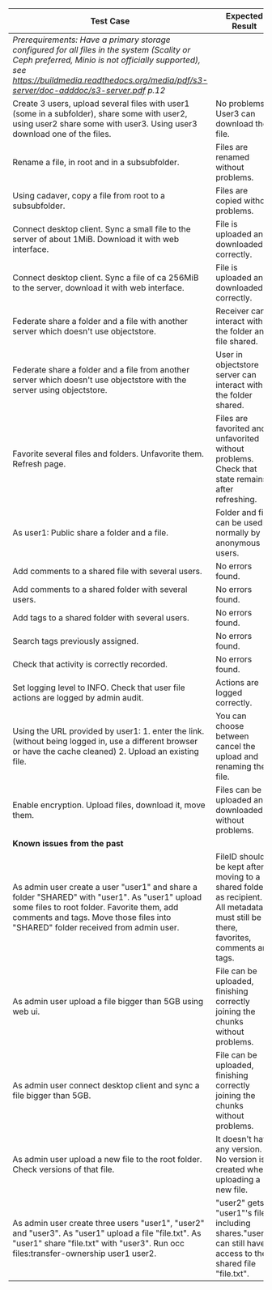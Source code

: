 | Test Case                                | Expected Result                          | Result         | Related Comment |
| ---------------------------------------- | ---------------------------------------- | -------------- | --------------- |
| *Prerequirements: Have a primary storage configured for all files in the system (Scality or Ceph preferred, Minio is not officially supported), see https://buildmedia.readthedocs.org/media/pdf/s3-server/doc-adddoc/s3-server.pdf p.12* |                                          |                |                 |
| Create 3 users, upload several files with user1 (some in a subfolder), share some with user2, using user2 share some with user3. Using user3 download one of the files. | No problems. User3 can download the file. | :construction: |                 |
| Rename a file, in root and in a subsubfolder. | Files are renamed without problems.      | :construction: |                 |
| Using cadaver, copy a file from root to a subsubfolder. | Files are copied without problems.       | :construction: |                 |
| Connect desktop client. Sync a small file to the server of about 1MiB. Download it with web interface. | File is uploaded and downloaded correctly. | :construction: |                 |
| Connect desktop client. Sync a file of ca 256MiB to the server, download it with web interface. | File is uploaded and downloaded correctly. | :construction: |                 |
| Federate share a folder and a file with another server which doesn't use objectstore. | Receiver can interact with the folder and file shared. | 🚧             |                 |
| Federate share a folder and a file from another server which doesn't use objectstore with the server using objectstore. | User in objectstore server can interact with the folder shared. | 🚧             |                 |
| Favorite several files and folders. Unfavorite them. Refresh page. | Files are favorited and unfavorited without problems. Check that state remains after refreshing. | :construction: |                 |
| As user1: Public share a folder and a file.        | Folder and file can be used normally by anonymous users. | :construction: |                 |
| Add comments to a shared file with several users. | No errors found.                         | :construction: |                 |
| Add comments to a shared folder with several users. | No errors found.                         | :construction: |                 |
| Add tags to a shared folder with several users. | No errors found.                         | :construction: |                 |
| Search tags previously assigned.         | No errors found.                         | :construction: |                 |
| Check that activity is correctly recorded. | No errors found.                         | :construction: |                 |
| Set logging level to INFO. Check that user file actions are logged by admin audit. | Actions are logged correctly.            | :construction: |                 |
| Using the URL provided by user1: 1. enter the link.(without being logged in, use a different browser or have the cache cleaned) 2. Upload an existing file. | You can choose between cancel the upload and renaming the file. | :construction: |                 |
| Enable encryption. Upload files, download it, move them. | Files can be uploaded and downloaded without problems. | :construction: |                 |
| **Known issues from the past**           |                                          |                |                 |
| As admin user create a user "user1" and share a folder "SHARED" with "user1". As "user1" upload some files to root folder. Favorite them, add comments and tags. Move those files into "SHARED" folder received from admin user. | FileID should be kept after moving to a shared folder as recipient. All metadata must still be there, favorites, comments and tags. | :construction: |                 |
| As admin user upload a file bigger than 5GB using web ui. | File can be uploaded, finishing correctly joining the chunks without problems. | :construction: |                 |
| As admin user connect desktop client and sync a file bigger than 5GB. | File can be uploaded, finishing correctly joining the chunks without problems. | :construction: |                 |
| As admin user upload a new file to the root folder. Check versions of that file. | It doesn't have any version. No version is created when uploading a new file. | :construction: |                 |
| As admin user create three users "user1", "user2" and "user3".  As "user1" upload a file "file.txt".  As "user1" share "file.txt" with "user3".  Run occ files:transfer-ownership user1 user2. | "user2" gets "user1"'s files, including shares."user3" can still have access to the shared file "file.txt". | :construction: |                 |
